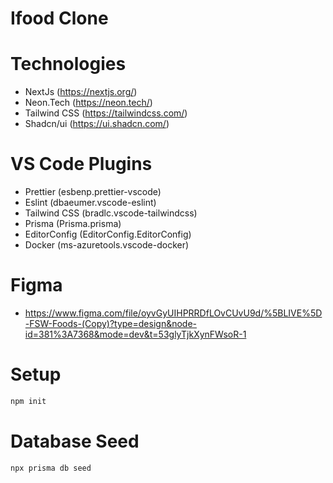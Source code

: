 # Ifood Clone

# Technologies

- NextJs (https://nextjs.org/)
- Neon.Tech (https://neon.tech/)
- Tailwind CSS (https://tailwindcss.com/)
- Shadcn/ui (https://ui.shadcn.com/)

# VS Code Plugins

- Prettier (esbenp.prettier-vscode)
- Eslint (dbaeumer.vscode-eslint)
- Tailwind CSS (bradlc.vscode-tailwindcss)
- Prisma (Prisma.prisma)
- EditorConfig (EditorConfig.EditorConfig)
- Docker (ms-azuretools.vscode-docker)

# Figma

- https://www.figma.com/file/oyvGyUIHPRRDfLOvCUvU9d/%5BLIVE%5D-FSW-Foods-(Copy)?type=design&node-id=381%3A7368&mode=dev&t=53glyTjkXynFWsoR-1

# Setup

```sh
npm init
```

# Database Seed

```sh
npx prisma db seed
```
